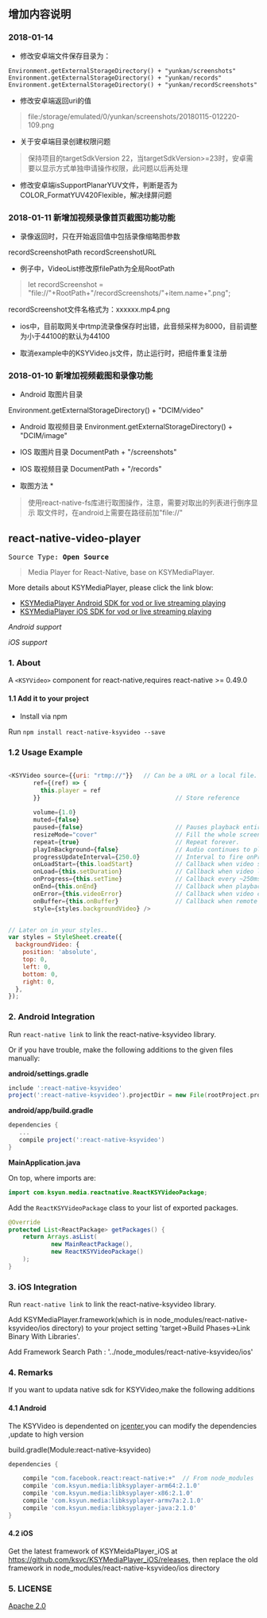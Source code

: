 ## 增加内容说明
### 2018-01-14 

- 修改安卓端文件保存目录为：
```
Environment.getExternalStorageDirectory() + "yunkan/screenshots"
Environment.getExternalStorageDirectory() + "yunkan/records"
Environment.getExternalStorageDirectory() + "yunkan/recordScreenshots"
```
- 修改安卓端返回uri的值
> file:/storage/emulated/0/yunkan/screenshots/20180115-012220-109.png

- 关于安卓端目录创建权限问题

> 保持项目的targetSdkVersion 22，当targetSdkVersion>=23时，安卓需要以显示方式单独申请操作权限，此问题以后再处理

- 修改安卓端isSupportPlanarYUV文件，判断是否为COLOR_FormatYUV420Flexible，解决绿屏问题

### 2018-01-11 新增加视频录像首页截图功能功能

- 录像返回时，只在开始返回值中包括录像缩略图参数

recordScreenshotPath
recordScreenshotURL

- 例子中，VideoList修改原filePath为全局RootPath

> let recordScreenshot = "file://"+RootPath+"/recordScreenshots/"+item.name+".png";

recordScreenshot文件名格式为：xxxxxx.mp4.png

- ios中，目前取网关中rtmp流录像保存时出错，此音频采样为8000，目前调整为小于44100的默认为44100

- 取消example中的KSYVideo.js文件，防止运行时，把组件重复注册

### 2018-01-10 新增加视频截图和录像功能
* Android 取图片目录

Environment.getExternalStorageDirectory() + "DCIM/video"

* Android 取视频目录
Environment.getExternalStorageDirectory() + "DCIM/image"

* IOS 取图片目录
DocumentPath + "/screenshots"

* IOS 取视频目录
DocumentPath + "/records"

* 取图方法 *
> 使用react-native-fs库进行取图操作，注意，需要对取出的列表进行倒序显示
> 取文件时，在android上需要在路径前加"file://"



## react-native-video-player
<pre>Source Type:<b> Open Source</b></pre>


> Media Player for React-Native, base on KSYMediaPlayer.

More details about KSYMediaPlayer, please click the link blow:

* [KSYMediaPlayer Android SDK for vod or live streaming playing][player_android]
* [KSYMediaPlayer iOS SDK for vod or live streaming playing][player_ios]

*Android support*

*iOS support*


### 1. About

A `<KSYVideo>` component for react-native,requires react-native >= 0.49.0

#### 1.1 Add it to your project
* Install via npm

Run `npm install react-native-ksyvideo --save`


### 1.2 Usage Example

```javascript

<KSYVideo source={{uri: "rtmp://"}}   // Can be a URL or a local file.
       ref={(ref) => {
         this.player = ref
       }}                                      // Store reference
  
       volume={1.0}                            
       muted={false}                           
       paused={false}                          // Pauses playback entirely.
       resizeMode="cover"                      // Fill the whole screen at aspect ratio.*
       repeat={true}                           // Repeat forever.
       playInBackground={false}                // Audio continues to play when app entering background.
       progressUpdateInterval={250.0}          // Interval to fire onProgress (default to ~250ms)
       onLoadStart={this.loadStart}            // Callback when video starts to load
       onLoad={this.setDuration}               // Callback when video loads
       onProgress={this.setTime}               // Callback every ~250ms with currentTime
       onEnd={this.onEnd}                      // Callback when playback finishes
       onError={this.videoError}               // Callback when video cannot be loaded
       onBuffer={this.onBuffer}                // Callback when remote video is buffering
       style={styles.backgroundVideo} />


// Later on in your styles..
var styles = StyleSheet.create({
  backgroundVideo: {
    position: 'absolute',
    top: 0,
    left: 0,
    bottom: 0,
    right: 0,
  },
});
```

### 2. Android Integration

Run `react-native link` to link the react-native-ksyvideo library.

Or if you have trouble, make the following additions to the given files manually:

**android/settings.gradle**

```gradle
include ':react-native-ksyvideo'
project(':react-native-ksyvideo').projectDir = new File(rootProject.projectDir, '../node_modules/react-native-ksyvideo/android')
```

**android/app/build.gradle**

```gradle
dependencies {
   ...
   compile project(':react-native-ksyvideo')
}
```

**MainApplication.java**

On top, where imports are:

```java
import com.ksyun.media.reactnative.ReactKSYVideoPackage;
```

Add the `ReactKSYVideoPackage` class to your list of exported packages.

```java
@Override
protected List<ReactPackage> getPackages() {
    return Arrays.asList(
            new MainReactPackage(),
            new ReactKSYVideoPackage()
    );
}
```

### 3. iOS Integration

Run `react-native link` to link the react-native-ksyvideo library.

Add KSYMediaPlayer.framework(which is in node_modules/react-native-ksyvideo/ios directory) to your project setting 'target->Build Phases->Link Binary With Libraries'.

Add Framework Search Path : '../node_modules/react-native-ksyvideo/ios'


### 4. Remarks
If you want to updata native sdk for KSYVideo,make the following additions
#### 4.1 Android
The KSYVideo is dependented on [jcenter](https://bintray.com/ksvc/ksyplayer),you can modify the dependencies ,update to high version

build.gradle(Module:react-native-ksyvideo)
```gradle
dependencies {

    compile "com.facebook.react:react-native:+"  // From node_modules
    compile 'com.ksyun.media:libksyplayer-arm64:2.1.0'
    compile 'com.ksyun.media:libksyplayer-x86:2.1.0'
    compile 'com.ksyun.media:libksyplayer-armv7a:2.1.0'
    compile 'com.ksyun.media:libksyplayer-java:2.1.0'
}
```


#### 4.2 iOS

Get the latest framework of KSYMeidaPlayer_iOS at https://github.com/ksvc/KSYMediaPlayer_iOS/releases, then replace the old framework in node_modules/react-native-ksyvideo/ios directory

### 5. LICENSE
[Apache 2.0](LICENSE)

[player_android]:https://github.com/ksvc/KSYMediaPlayer_Android
[player_ios]:https://github.com/ksvc/KSYMediaPlayer_iOS

